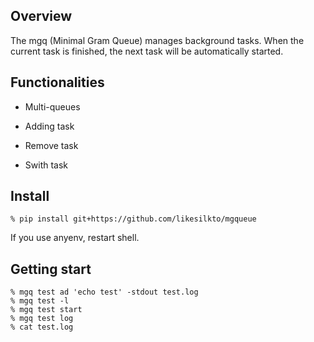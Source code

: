 ## Overview

The mgq (Minimal Gram Queue) manages background tasks.
When the current task is finished, the next task will be automatically started.


## Functionalities

+ Multi-queues

+ Adding task

+ Remove task

+ Swith task


## Install

```
% pip install git+https://github.com/likesilkto/mgqueue
```

If you use anyenv, restart shell.

## Getting start

```
% mgq test ad 'echo test' -stdout test.log
% mgq test -l
% mgq test start
% mgq test log
% cat test.log
```

